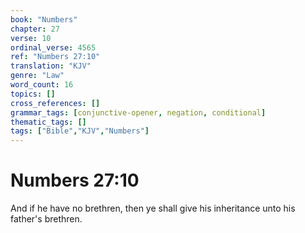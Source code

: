 ```yaml
---
book: "Numbers"
chapter: 27
verse: 10
ordinal_verse: 4565
ref: "Numbers 27:10"
translation: "KJV"
genre: "Law"
word_count: 16
topics: []
cross_references: []
grammar_tags: [conjunctive-opener, negation, conditional]
thematic_tags: []
tags: ["Bible","KJV","Numbers"]
---
```


# Numbers 27:10

And if he have no brethren, then ye shall give his inheritance unto his father's brethren.
